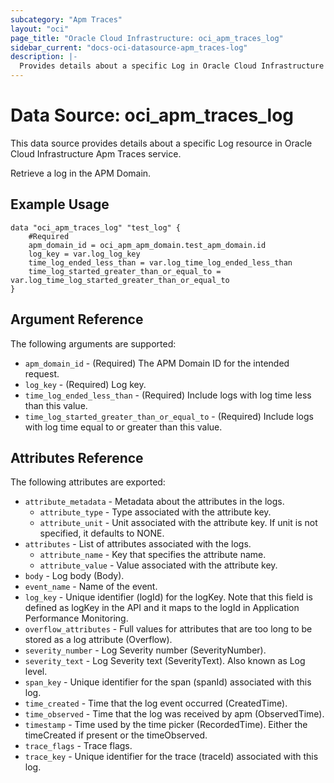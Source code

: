 ```yaml
---
subcategory: "Apm Traces"
layout: "oci"
page_title: "Oracle Cloud Infrastructure: oci_apm_traces_log"
sidebar_current: "docs-oci-datasource-apm_traces-log"
description: |-
  Provides details about a specific Log in Oracle Cloud Infrastructure Apm Traces service
---
```


# Data Source: oci_apm_traces_log
This data source provides details about a specific Log resource in Oracle Cloud Infrastructure Apm Traces service.

Retrieve a log in the APM Domain.


## Example Usage

```hcl
data "oci_apm_traces_log" "test_log" {
	#Required
	apm_domain_id = oci_apm_apm_domain.test_apm_domain.id
	log_key = var.log_log_key
	time_log_ended_less_than = var.log_time_log_ended_less_than
	time_log_started_greater_than_or_equal_to = var.log_time_log_started_greater_than_or_equal_to
}
```

## Argument Reference

The following arguments are supported:

* `apm_domain_id` - (Required) The APM Domain ID for the intended request. 
* `log_key` - (Required) Log key. 
* `time_log_ended_less_than` - (Required) Include logs with log time less than this value. 
* `time_log_started_greater_than_or_equal_to` - (Required) Include logs with log time equal to or greater than this value. 


## Attributes Reference

The following attributes are exported:

* `attribute_metadata` - Metadata about the attributes in the logs. 
	* `attribute_type` - Type associated with the attribute key. 
	* `attribute_unit` - Unit associated with the attribute key.  If unit is not specified, it defaults to NONE. 
* `attributes` - List of attributes associated with the logs. 
	* `attribute_name` - Key that specifies the attribute name. 
	* `attribute_value` - Value associated with the attribute key. 
* `body` - Log body (Body). 
* `event_name` - Name of the event. 
* `log_key` - Unique identifier (logId) for the logKey.  Note that this field is defined as logKey in the API and it maps to the logId in Application Performance Monitoring. 
* `overflow_attributes` - Full values for attributes that are too long to be stored as a log attribute (Overflow). 
* `severity_number` - Log Severity number (SeverityNumber). 
* `severity_text` - Log Severity text (SeverityText).  Also known as Log level. 
* `span_key` - Unique identifier for the span (spanId) associated with this log. 
* `time_created` - Time that the log event occurred (CreatedTime). 
* `time_observed` - Time that the log was received by apm (ObservedTime). 
* `timestamp` - Time used by the time picker (RecordedTime).  Either the timeCreated if present or the timeObserved. 
* `trace_flags` - Trace flags. 
* `trace_key` - Unique identifier for the trace (traceId) associated with this log. 

